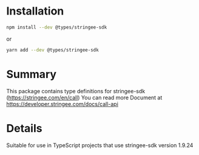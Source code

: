 # Installation
```bash
npm install --dev @types/stringee-sdk
```
or
```bash
yarn add --dev @types/stringee-sdk
```

# Summary
This package contains type definitions for stringee-sdk (https://stringee.com/en/call)
You can read more Document at https://developer.stringee.com/docs/call-api

# Details
Suitable for use in TypeScript projects that use stringee-sdk version 1.9.24